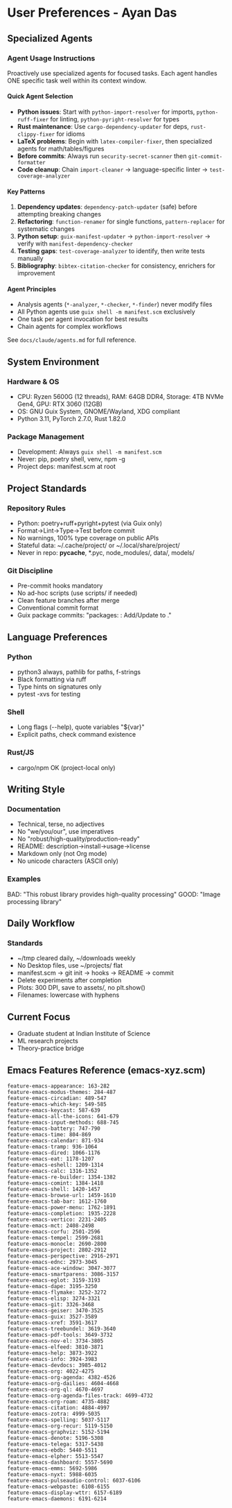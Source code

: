 # User Preferences - Ayan Das

## Specialized Agents

### Agent Usage Instructions
Proactively use specialized agents for focused tasks. Each agent handles ONE specific task well within its context window.

#### Quick Agent Selection
- **Python issues**: Start with `python-import-resolver` for imports, `python-ruff-fixer` for linting, `python-pyright-resolver` for types
- **Rust maintenance**: Use `cargo-dependency-updater` for deps, `rust-clippy-fixer` for idioms
- **LaTeX problems**: Begin with `latex-compiler-fixer`, then specialized agents for math/tables/figures
- **Before commits**: Always run `security-secret-scanner` then `git-commit-formatter`
- **Code cleanup**: Chain `import-cleaner` → language-specific linter → `test-coverage-analyzer`

#### Key Patterns
1. **Dependency updates**: `dependency-patch-updater` (safe) before attempting breaking changes
2. **Refactoring**: `function-renamer` for single functions, `pattern-replacer` for systematic changes
3. **Python setup**: `guix-manifest-updater` → `python-import-resolver` → verify with `manifest-dependency-checker`
4. **Testing gaps**: `test-coverage-analyzer` to identify, then write tests manually
5. **Bibliography**: `bibtex-citation-checker` for consistency, enrichers for improvement

#### Agent Principles
- Analysis agents (`*-analyzer`, `*-checker`, `*-finder`) never modify files
- All Python agents use `guix shell -m manifest.scm` exclusively
- One task per agent invocation for best results
- Chain agents for complex workflows

See `docs/claude/agents.md` for full reference.

## System Environment

### Hardware & OS
- CPU: Ryzen 5600G (12 threads), RAM: 64GB DDR4, Storage: 4TB NVMe Gen4, GPU: RTX 3060 (12GB)
- OS: GNU Guix System, GNOME/Wayland, XDG compliant
- Python 3.11, PyTorch 2.7.0, Rust 1.82.0

### Package Management
- Development: Always `guix shell -m manifest.scm`
- Never: pip, poetry shell, venv, npm -g
- Project deps: manifest.scm at root

## Project Standards

### Repository Rules
- Python: poetry+ruff+pyright+pytest (via Guix only)
- Format→Lint→Type→Test before commit
- No warnings, 100% type coverage on public APIs
- Stateful data: ~/.cache/project/ or ~/.local/share/project/
- Never in repo: __pycache__, *.pyc, node_modules/, data/, models/

### Git Discipline
- Pre-commit hooks mandatory
- No ad-hoc scripts (use scripts/ if needed)
- Clean feature branches after merge
- Conventional commit format
- Guix package commits: "packages: <package-name>: Add/Update to <version>."

## Language Preferences

### Python
- python3 always, pathlib for paths, f-strings
- Black formatting via ruff
- Type hints on signatures only
- pytest -xvs for testing

### Shell
- Long flags (--help), quote variables "${var}"
- Explicit paths, check command existence

### Rust/JS
- cargo/npm OK (project-local only)

## Writing Style

### Documentation
- Technical, terse, no adjectives
- No "we/you/our", use imperatives
- No "robust/high-quality/production-ready"
- README: description→install→usage→license
- Markdown only (not Org mode)
- No unicode characters (ASCII only)

### Examples
BAD: "This robust library provides high-quality processing"
GOOD: "Image processing library"

## Daily Workflow

### Standards
- ~/tmp cleared daily, ~/downloads weekly
- No Desktop files, use ~/projects/ flat
- manifest.scm → git init → hooks → README → commit
- Delete experiments after completion
- Plots: 300 DPI, save to assets/, no plt.show()
- Filenames: lowercase with hyphens

## Current Focus
- Graduate student at Indian Institute of Science
- ML research projects
- Theory-practice bridge

## Emacs Features Reference (emacs-xyz.scm)

```
feature-emacs-appearance: 163-282
feature-emacs-modus-themes: 284-487
feature-emacs-circadian: 489-547
feature-emacs-which-key: 549-585
feature-emacs-keycast: 587-639
feature-emacs-all-the-icons: 641-679
feature-emacs-input-methods: 688-745
feature-emacs-battery: 747-790
feature-emacs-time: 804-869
feature-emacs-calendar: 871-934
feature-emacs-tramp: 936-1064
feature-emacs-dired: 1066-1176
feature-emacs-eat: 1178-1207
feature-emacs-eshell: 1209-1314
feature-emacs-calc: 1316-1352
feature-emacs-re-builder: 1354-1382
feature-emacs-comint: 1384-1418
feature-emacs-shell: 1420-1457
feature-emacs-browse-url: 1459-1610
feature-emacs-tab-bar: 1612-1760
feature-emacs-power-menu: 1762-1891
feature-emacs-completion: 1935-2228
feature-emacs-vertico: 2231-2405
feature-emacs-mct: 2408-2498
feature-emacs-corfu: 2501-2596
feature-emacs-tempel: 2599-2681
feature-emacs-monocle: 2690-2800
feature-emacs-project: 2802-2912
feature-emacs-perspective: 2916-2971
feature-emacs-ednc: 2973-3045
feature-emacs-ace-window: 3047-3077
feature-emacs-smartparens: 3086-3157
feature-emacs-eglot: 3159-3193
feature-emacs-dape: 3195-3250
feature-emacs-flymake: 3252-3272
feature-emacs-elisp: 3274-3321
feature-emacs-git: 3326-3468
feature-emacs-geiser: 3470-3525
feature-emacs-guix: 3527-3589
feature-emacs-xref: 3591-3617
feature-emacs-treebundel: 3619-3640
feature-emacs-pdf-tools: 3649-3732
feature-emacs-nov-el: 3734-3805
feature-emacs-elfeed: 3810-3871
feature-emacs-help: 3873-3922
feature-emacs-info: 3924-3983
feature-emacs-devdocs: 3985-4012
feature-emacs-org: 4022-4275
feature-emacs-org-agenda: 4382-4526
feature-emacs-org-dailies: 4604-4668
feature-emacs-org-ql: 4670-4697
feature-emacs-org-agenda-files-track: 4699-4732
feature-emacs-org-roam: 4735-4882
feature-emacs-citation: 4884-4997
feature-emacs-zotra: 4999-5035
feature-emacs-spelling: 5037-5117
feature-emacs-org-recur: 5119-5150
feature-emacs-graphviz: 5152-5194
feature-emacs-denote: 5196-5308
feature-emacs-telega: 5317-5438
feature-emacs-ebdb: 5440-5511
feature-emacs-elpher: 5513-5547
feature-emacs-dashboard: 5557-5690
feature-emacs-emms: 5692-5986
feature-emacs-nyxt: 5988-6035
feature-emacs-pulseaudio-control: 6037-6106
feature-emacs-webpaste: 6108-6155
feature-emacs-display-wttr: 6157-6189
feature-emacs-daemons: 6191-6214
```